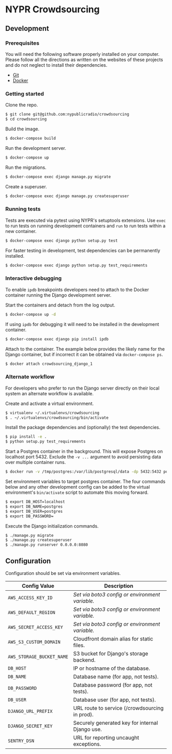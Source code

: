 # NYPR Crowdsourcing

## Development

### Prerequisites

You will need the following software properly installed on your computer. Please follow all the directions as written on the websites of these projects and do not neglect to install their dependencies.

* [Git](http://git-scm.com/downloads)
* [Docker](https://docs.docker.com/)

### Getting started

Clone the repo.
```sh
$ git clone git@github.com:nypublicradio/crowdsourcing
$ cd crowdsourcing
```

Build the image.
```sh
$ docker-compose build
```

Run the development server.
```sh
$ docker-compose up
```

Run the migrations.
```sh
$ docker-compose exec django manage.py migrate
```

Create a superuser.
```sh
$ docker-compose exec django manage.py createsuperuser
```

### Running tests

Tests are executed via pytest using NYPR's setuptools extensions.
Use `exec` to run tests on running development containers and `run` to run tests within a new container.
```sh
$ docker-compose exec django python setup.py test
```

For faster testing in development, test dependencies can be permanently
installed.
```sh
$ docker-compose exec django python setup.py test_requirements
```

### Interactive debugging

To enable `ipdb` breakpoints developers need to attach to the Docker container
running the Django development server.

Start the containers and detach from the log output.
```sh
$ docker-compose up -d
```

If using `ipdb` for debugging it will need to be installed in the development container.
```sh
$ docker-compose exec django pip install ipdb
```

Attach to the container. The example below provides the likely name for the Django
container, but if incorrect it can be obtained via `docker-compose ps`.
```sh
$ docker attach crowdsourcing_django_1
```

### Alternate workflow

For developers who prefer to run the Django server directly on their local system
an alternate workflow is available.

Create and activate a virtual environment.
```sh
$ virtualenv ~/.virtualenvs/crowdsourcing
$ . ~/.virtualenvs/crowdsourcing/bin/activate
```

Install the package dependencies and (optionally) the test dependencies.
```sh
$ pip install -e .
$ python setup.py test_requirements
```

Start a Postgres container in the background.
This will expose Postgres on localhost port 5432.
Exclude the `-v ...` argument to avoid persisting data over multiple container runs.
```sh
$ docker run -v /tmp/postgres:/var/lib/postgresql/data -dp 5432:5432 postgres
```

Set environment variables to target postgres container.
The four commands below and any other development config
can be added to the virtual environment's `bin/activate`
script to automate this moving forward.
```sh
$ export DB_HOST=localhost
$ export DB_NAME=postgres
$ export DB_USER=postgres
$ export DB_PASSWORD=
```

Execute the Django initialization commands.
```sh
$ ./manage.py migrate
$ ./manage.py createsuperuser
$ ./manage.py runserver 0.0.0.0:8080
```

## Configuration

Configuration should be set via environment variables.

| **Config Value**          | **Description**                                 |
| ------------------------- | ----------------------------------------------- |
| `AWS_ACCESS_KEY_ID`       | _Set via boto3 config or environment variable._ |
| `AWS_DEFAULT_REGION`      | _Set via boto3 config or environment variable._ |
| `AWS_SECRET_ACCESS_KEY`   | _Set via boto3 config or environment variable._ |
| `AWS_S3_CUSTOM_DOMAIN`    | Cloudfront domain alias for static files.       |
| `AWS_STORAGE_BUCKET_NAME` | S3 bucket for Django's storage backend.         |
| `DB_HOST`                 | IP or hostname of the database.                 |
| `DB_NAME`                 | Database name (for app, not tests).             |
| `DB_PASSWORD`             | Database password (for app, not tests).         |
| `DB_USER`                 | Database user (for app, not tests).             |
| `DJANGO_URL_PREFIX`       | URL route to service (/crowdsourcing in prod).  |
| `DJANGO_SECRET_KEY`       | Securely generated key for internal Django use. |
| `SENTRY_DSN`              | URL for reporting uncaught exceptions.          |
